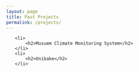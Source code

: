 ```yaml
---
layout: page
title: Past Projects
permalink: /projects/
---
```


<ul>

	<li>
		<h2>Musuem Climate Monitoring System</h2>		
	</li>
	<li>
		<h2>Unibake</h2>
	</li>

</ul>